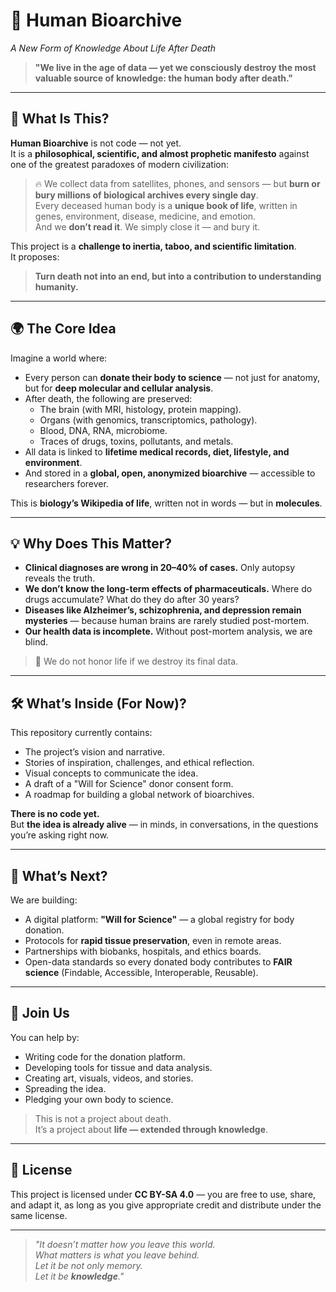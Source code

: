 # 🧬 Human Bioarchive  
*A New Form of Knowledge About Life After Death*

> **"We live in the age of data — yet we consciously destroy the most valuable source of knowledge: the human body after death."**

---

## 📜 What Is This?

**Human Bioarchive** is not code — not yet.  
It is a **philosophical, scientific, and almost prophetic manifesto** against one of the greatest paradoxes of modern civilization:

> 🔥 We collect data from satellites, phones, and sensors — but **burn or bury millions of biological archives every single day**.  
> Every deceased human body is a **unique book of life**, written in genes, environment, disease, medicine, and emotion.  
> And we **don’t read it**. We simply close it — and bury it.

This project is a **challenge to inertia, taboo, and scientific limitation**.  
It proposes:  
> **Turn death not into an end, but into a contribution to understanding humanity.**

---

## 🌍 The Core Idea

Imagine a world where:
- Every person can **donate their body to science** — not just for anatomy, but for **deep molecular and cellular analysis**.
- After death, the following are preserved:
  - The brain (with MRI, histology, protein mapping).
  - Organs (with genomics, transcriptomics, pathology).
  - Blood, DNA, RNA, microbiome.
  - Traces of drugs, toxins, pollutants, and metals.
- All data is linked to **lifetime medical records, diet, lifestyle, and environment**.
- And stored in a **global, open, anonymized bioarchive** — accessible to researchers forever.

This is **biology’s Wikipedia of life**, written not in words — but in **molecules**.

---

## 💡 Why Does This Matter?

- **Clinical diagnoses are wrong in 20–40% of cases.** Only autopsy reveals the truth.
- **We don’t know the long-term effects of pharmaceuticals.** Where do drugs accumulate? What do they do after 30 years?
- **Diseases like Alzheimer’s, schizophrenia, and depression remain mysteries** — because human brains are rarely studied post-mortem.
- **Our health data is incomplete.** Without post-mortem analysis, we are blind.

> 🔬 We do not honor life if we destroy its final data.

---

## 🛠️ What’s Inside (For Now)?

This repository currently contains:
- The project’s vision and narrative.
- Stories of inspiration, challenges, and ethical reflection.
- Visual concepts to communicate the idea.
- A draft of a "Will for Science" donor consent form.
- A roadmap for building a global network of bioarchives.

**There is no code yet.**  
But **the idea is already alive** — in minds, in conversations, in the questions you’re asking right now.

---

## 🚀 What’s Next?

We are building:
- A digital platform: **"Will for Science"** — a global registry for body donation.
- Protocols for **rapid tissue preservation**, even in remote areas.
- Partnerships with biobanks, hospitals, and ethics boards.
- Open-data standards so every donated body contributes to **FAIR science** (Findable, Accessible, Interoperable, Reusable).

---

## 🤝 Join Us

You can help by:
- Writing code for the donation platform.
- Developing tools for tissue and data analysis.
- Creating art, visuals, videos, and stories.
- Spreading the idea.
- Pledging your own body to science.

> This is not a project about death.  
> It’s a project about **life — extended through knowledge**.

---

## 📄 License

This project is licensed under **CC BY-SA 4.0** — you are free to use, share, and adapt it, as long as you give appropriate credit and distribute under the same license.

---

> *"It doesn’t matter how you leave this world.  
> What matters is what you leave behind.  
> Let it be not only memory.  
> Let it be **knowledge**."*